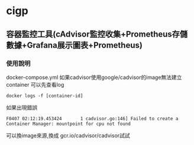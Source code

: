 # cigp
## 容器監控工具(cAdvisor監控收集+Prometheus存儲數據+Grafana展示圖表+Prometheus)


### 使用說明
docker-compose.yml
如果cadvisor使用google/cadvisor的image無法建立container
可以先查看log
```
docker logs -f [container-id]
```
如果出現錯誤
```
F0407 02:12:19.453424       1 cadvisor.go:146] Failed to create a Container Manager: mountpoint for cpu not found
```
可以換image來源,換成 gcr.io/cadvisor/cadvisor試試


